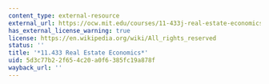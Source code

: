 ```yaml
---
content_type: external-resource
external_url: https://ocw.mit.edu/courses/11-433j-real-estate-economics-fall-2008/
has_external_license_warning: true
license: https://en.wikipedia.org/wiki/All_rights_reserved
status: ''
title: '*11.433 Real Estate Economics*'
uid: 5d3c77b2-2f65-4c20-a0f6-385fc19a878f
wayback_url: ''
---
```

